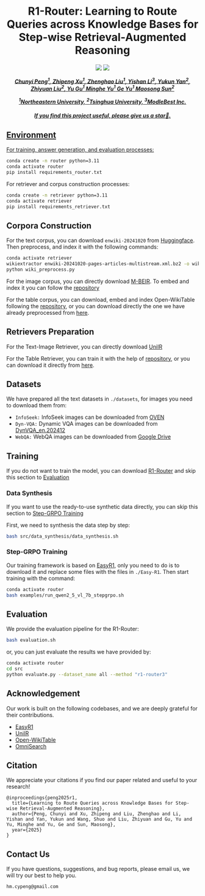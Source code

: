 <div align="center">

<h1> R1-Router: Learning to Route Queries across Knowledge Bases for Step-wise Retrieval-Augmented Reasoning </h1>


<h5 align="center"> 

<a href='https://arxiv.org/abs/'><img src='https://img.shields.io/badge/Paper-Arxiv-red'></a>
<a href='https://huggingface.co/hmhm1229/R1-Router'><img src='https://img.shields.io/badge/%F0%9F%A4%97%20Hugging%20Face-Models-blue'>

Chunyi Peng<sup>1</sup>,
Zhipeng Xu<sup>1</sup>,
Zhenghao Liu<sup>1</sup>,
Yishan Li<sup>3</sup>,
Yukun Yan<sup>2</sup>,
Zhiyuan Liu<sup>2</sup>,
Yu Gu<sup>1</sup>
Minghe Yu<sup>1</sup>
Ge Yu<sup>1</sup>
Maosong Sun<sup>2</sup>

<sup>1</sup>Northeastern University, <sup>2</sup>Tsinghua University, <sup>3</sup>ModleBest Inc.

<h5 align="center"> If you find this project useful, please give us a star🌟.
</h5>
</div>

## Environment
For training, answer generation, and evaluation processes:
```bash
conda create -n router python=3.11
conda activate router
pip install requirements_router.txt
```
For retriever and corpus construction processes:
```bash
conda create -n retriever python=3.11
conda activate retriever
pip install requirements_retriever.txt
```

## Corpora Construction
For the text corpus, you can download `enwiki-20241020` from [Huggingface](https://huggingface.co/datasets/hmhm1229/enwiki-20241020). Then preprocess, and index it with the following commands:
```bash
conda activate retriever
wikiextractor enwiki-20241020-pages-articles-multistream.xml.bz2 -o wiki_extracted
python wiki_preprocess.py
```
For the image corpus, you can directly download [M-BEIR](https://huggingface.co/datasets/TIGER-Lab/M-BEIR). To embed and index it you can follow the [repository](https://github.com/TIGER-AI-Lab/UniIR)

For the table corpus, you can download, embed and index Open-WikiTable following the [repository](https://github.com/sean0042/Open_WikiTable), or you can download directly the one we have already preprocessed from [here](https://huggingface.co/hmhm1229/table-retriever). 

## Retrievers Preparation
For the Text-Image Retriever, you can directly download [UniIR](https://huggingface.co/TIGER-Lab/UniIR)

For the Table Retriever, you can train it with the help of [repository](https://github.com/sean0042/Open_WikiTable), or you can download it directly from [here](https://huggingface.co/hmhm1229/table-retriever). 

## Datasets
We have prepared all the text datasets in `./datasets`, for images you need to download them from:
- `InfoSeek:` InfoSeek images can be downloaded from [OVEN](https://github.com/open-vision-language/oven/tree/main/image_downloads)
- `Dyn-VQA:` Dynamic VQA images can be downloaded from [DynVQA_en.202412](https://github.com/Alibaba-NLP/OmniSearch/blob/main/dataset/DynVQA_en/DynVQA_en.202412.jsonl)
- `WebQA:` WebQA images can be downloaded from [Google Drive](https://drive.google.com/drive/folders/19ApkbD5w0I5sV1IeQ9EofJRyAjKnA7tb)

## Training
If you do not want to train the model, you can download [R1-Router](https://huggingface.co/hmhm1229/R1-Router) and skip this section to [Evaluation](#evaluation)
### Data Synthesis
If you want to use the ready-to-use synthetic data directly, you can skip this section to [Step-GRPO Training](#step-grpo-training)

First, we need to synthesis the data step by step:
```bash
bash src/data_synthesis/data_synthesis.sh
```
### Step-GRPO Training
Our training framework is based on [EasyR1](https://github.com/hiyouga/EasyR1), only you need to do is to download it and replace some files with the files in `./Easy-R1`.
Then start training with the command:
```bash
conda activate router
bash examples/run_qwen2_5_vl_7b_stepgrpo.sh
```
## Evaluation
We provide the evaluation pipeline for the R1-Router:
```bash
bash evaluation.sh
```
or, you can just evaluate the results we have provided by:
```bash
conda activate router
cd src
python evaluate.py --dataset_name all --method "r1-router3"
```

## Acknowledgement 
Our work is built on the following codebases, and we are deeply grateful for their contributions.
- [EasyR1](https://github.com/hiyouga/EasyR1)
- [UniIR](https://huggingface.co/TIGER-Lab/UniIR)
- [Open-WikiTable](https://github.com/sean0042/Open_WikiTable)
- [OmniSearch](https://github.com/Alibaba-NLP/OmniSearch)

## Citation
We appreciate your citations if you find our paper related and useful to your research!
```
@inproceedings{peng2025r1,
  title={Learning to Route Queries across Knowledge Bases for Step-wise Retrieval-Augmented Reasoning},
  author={Peng, Chunyi and Xu, Zhipeng and Liu, Zhenghao and Li, Yishan and Yan, Yukun and Wang, Shuo and Liu, Zhiyuan and Gu, Yu and Yu, Minghe and Yu, Ge and Sun, Maosong},
  year={2025}
}
```

## Contact Us
If you have questions, suggestions, and bug reports, please email us, we will try our best to help you.
```
hm.cypeng@gmail.com
```
